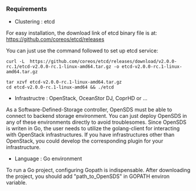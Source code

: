 ### Requirements

- Clustering : etcd

For easy installation, the download link of etcd binary file is at: https://github.com/coreos/etcd/releases

You can just use the command followed to set up etcd service:
```
curl -L  https://github.com/coreos/etcd/releases/download/v2.0.0-rc.1/etcd-v2.0.0-rc.1-linux-amd64.tar.gz -o etcd-v2.0.0-rc.1-linux-amd64.tar.gz

tar xzvf etcd-v2.0.0-rc.1-linux-amd64.tar.gz
cd etcd-v2.0.0-rc.1-linux-amd64 && ./etcd
```

- Infrastructre : OpenStack, OceanStor DJ, CoprHD or ...

As a Software-Defined-Storage controller, OpenSDS must be able to connect to backend storage environment. You can just deploy OpenSDS 
in any of these environments directly to avoid troublesomes. Since OpenSDS is writen in Go, the user needs to utilize the golang-client 
for interacting with OpenStack infrastructures. If you have infrastructures other than OpenStack, you could develop the corresponding
plugin for your infrastructure.

- Language : Go environment

To run a Go project, configuring Gopath is indispensable. After downloading the project, you should add "path_to_OpenSDS" in GOPATH
environ variable.
